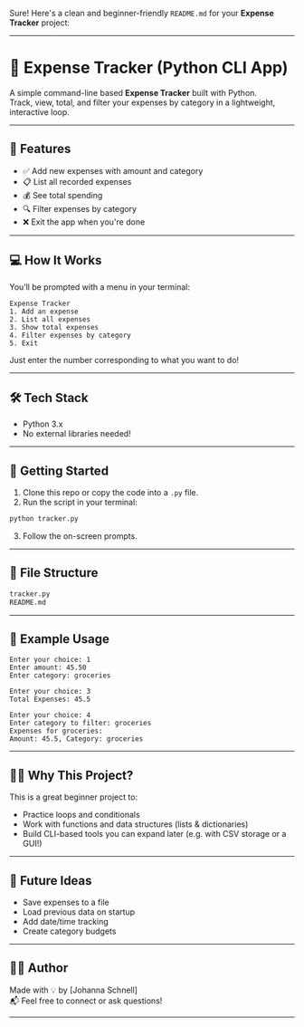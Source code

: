 Sure! Here's a clean and beginner-friendly `README.md` for your **Expense Tracker** project:

---

# 🧾 Expense Tracker (Python CLI App)

A simple command-line based **Expense Tracker** built with Python.  
Track, view, total, and filter your expenses by category in a lightweight, interactive loop.

---

## 📌 Features

- ✅ Add new expenses with amount and category
- 📋 List all recorded expenses
- 💰 See total spending
- 🔍 Filter expenses by category
- ❌ Exit the app when you're done

---

## 💻 How It Works

You’ll be prompted with a menu in your terminal:

```
Expense Tracker
1. Add an expense
2. List all expenses
3. Show total expenses
4. Filter expenses by category
5. Exit
```

Just enter the number corresponding to what you want to do!

---

## 🛠️ Tech Stack

- Python 3.x
- No external libraries needed!

---

## 🚀 Getting Started

1. Clone this repo or copy the code into a `.py` file.
2. Run the script in your terminal:

```bash
python tracker.py
```

3. Follow the on-screen prompts.

---

## 📂 File Structure

```bash
tracker.py
README.md
```

---

## 🧠 Example Usage

```
Enter your choice: 1
Enter amount: 45.50
Enter category: groceries

Enter your choice: 3
Total Expenses: 45.5

Enter your choice: 4
Enter category to filter: groceries
Expenses for groceries:
Amount: 45.5, Category: groceries
```

---

## 🙋‍♀️ Why This Project?

This is a great beginner project to:
- Practice loops and conditionals
- Work with functions and data structures (lists & dictionaries)
- Build CLI-based tools you can expand later (e.g. with CSV storage or a GUI!)

---

## 🧩 Future Ideas

- Save expenses to a file
- Load previous data on startup
- Add date/time tracking
- Create category budgets

---

## 👩‍💻 Author

Made with 💡 by [Johanna Schnell]  
📬 Feel free to connect or ask questions!

---
